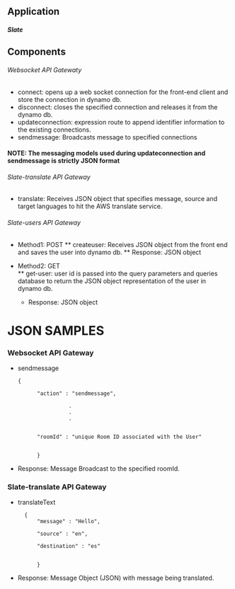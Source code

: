 ## Application
  ##### Slate
  
## Components
   ###### Websocket API Gatewaty       
  * connect: opens up a web socket connection for the front-end client and store the connection in dynamo db. 
  * disconnect: closes the specified connection and releases it from the dynamo db. 
  * updateconnection: expression route to append identifier information to the existing connections.         
  * sendmessage: Broadcasts message to specified connections
  #### NOTE: The messaging models used during updateconnection and sendmessage is strictly JSON format
  
  ###### Slate-translate API Gateway         
  * translate: Receives JSON object that specifies message, source and target languages to hit the AWS translate service.
  
 ###### Slate-users API Gateway
  * Method1: POST
      ** createuser: Receives JSON object from the front end and saves the user into dynamo db.
      ** Response: JSON object
      
  * Method2: GET   
      ** get-user: user id is passed into the query parameters and queries database to return the JSON object representation                      of the user in dynamo db. 
      * Response: JSON object
  
# JSON SAMPLES 
  ### Websocket API Gateway  
  * sendmessage
  
        
        {

              "action" : "sendmessage",
             
                        .
                        .
                        .


              "roomId" : "unique Room ID associated with the User"
              
              
              }
              
   * Response: Message Broadcast to the specified roomId.
   
  ### Slate-translate API Gateway  
  * translateText
  
          {
              "message" : "Hello",
              
              "source" : "en",
              
              "destination" : "es"
              
     
              }
              
              
   * Response: Message Object (JSON) with message being translated. 
   

      

